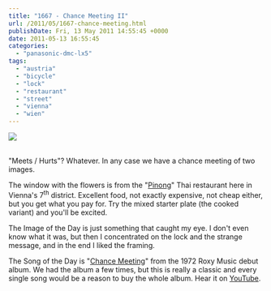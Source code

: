 ```yaml
---
title: "1667 - Chance Meeting II"
url: /2011/05/1667-chance-meeting.html
publishDate: Fri, 13 May 2011 14:55:45 +0000
date: 2011-05-13 16:55:45
categories: 
  - "panasonic-dmc-lx5"
tags: 
  - "austria"
  - "bicycle"
  - "lock"
  - "restaurant"
  - "street"
  - "vienna"
  - "wien"
---
```

<div class="container">
<div class="center"><a target="_blank" href="https://d25zfm9zpd7gm5.cloudfront.net/1200x1200/2011/20110512_084835_ps.jpg"><img src="https://d25zfm9zpd7gm5.cloudfront.net/0600x0600/2011/20110512_084835_ps.jpg" /></a></div>
</div>
<br />

"Meets / Hurts"? Whatever. In any case we have a chance meeting of two images.

<a target="_blank" href="https://d25zfm9zpd7gm5.cloudfront.net/1200x1200/2011/20110512_084119_ps.jpg"><img style="margin: 0pt 10px 0pt 0px; float: left;" src="https://d25zfm9zpd7gm5.cloudfront.net/0150x0150/2011/20110512_084119_ps.jpg" alt="" border="0" /></a> The window with the flowers is from the "<a target="_blank" href="http://maps.google.at/maps?hl=de&safe=off&qscrl=1&um=1&ie=UTF-8&q=wien+pinong+seidengasse&fb=1&gl=at&hq=pinong+seidengasse&hnear=0x476d079e5136ca9f:0xfdc2e58a51a25b46,Wien&cid=0,0,13913496413772896912&ei=VETNTbDdAczYsgb__Mi9Cw&sa=X&oi=local_result&ct=image&resnum=1&ved=0CBkQnwIwAA">Pinong</a>" Thai restaurant here in Vienna's 7<sup>th</sup> district. Excellent food, not exactly expensive, not cheap either, but you get what you pay for. Try the mixed starter plate (the cooked variant) and you'll be excited.

 The Image of the Day is just something that caught my eye. I don't even know what it was, but then I concentrated on the lock and the strange message, and in the end I liked the framing.

The Song of the Day is "<a target="_blank" href="http://www.lyricsmode.com/lyrics/r/roxy_music/chance_meeting.html">Chance Meeting</a>" from the 1972 Roxy Music debut album. We had the album a few times, but this is really a classic and every single song would be a reason to buy the whole album. Hear it on <a target="_blank" href="http://www.youtube.com/watch?v=R1FXJDH520E">YouTube</a>.
